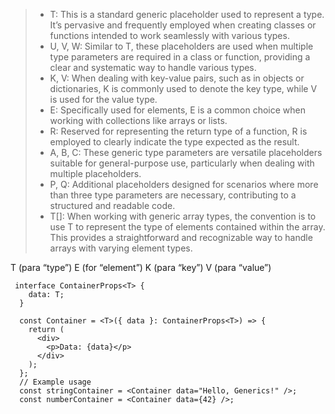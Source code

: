 > - T: This is a standard generic placeholder used to represent a type. It’s pervasive and frequently employed when creating classes or functions intended to work seamlessly with various types.
> - U, V, W: Similar to T, these placeholders are used when multiple type parameters are required in a class or function, providing a clear and systematic way to handle various types.
> - K, V: When dealing with key-value pairs, such as in objects or dictionaries, K is commonly used to denote the key type, while V is used for the value type.
> - E: Specifically used for elements, E is a common choice when working with collections like arrays or lists.
> - R: Reserved for representing the return type of a function, R is employed to clearly indicate the type expected as the result.
> - A, B, C: These generic type parameters are versatile placeholders suitable for general-purpose use, particularly when dealing with multiple placeholders.
> - P, Q: Additional placeholders designed for scenarios where more than three type parameters are necessary, contributing to a structured and readable code.
> - T[]: When working with generic array types, the convention is to use T to represent the type of elements contained within the array. This provides a straightforward and recognizable way to handle arrays with varying element types.

T (para “type”)
E (for “element”)
K (para “key”)
V (para “value”)

```tsx
 interface ContainerProps<T> {
    data: T;
  }

  const Container = <T>({ data }: ContainerProps<T>) => {
    return (
      <div>
        <p>Data: {data}</p>
      </div>
    );
  };
  // Example usage
  const stringContainer = <Container data="Hello, Generics!" />;
  const numberContainer = <Container data={42} />;
```
